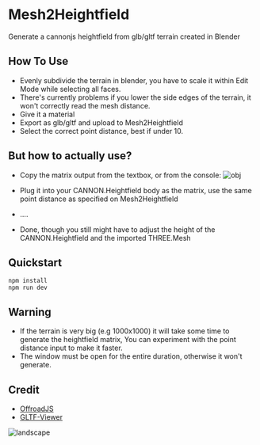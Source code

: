 # Mesh2Heightfield

Generate a cannonjs heightfield from glb/gltf terrain created in Blender


## How To Use

- Evenly subdivide the terrain in blender, you have to scale it within Edit Mode while selecting all faces.
- There's currently problems if you lower the side edges of the terrain, it won't correctly read the mesh distance.
- Give it a material
- Export as glb/gltf and upload to Mesh2Heightfield
- Select the correct point distance, best if under 10.

## But how to actually use?

- Copy the matrix output from the textbox, or from the console:
![obj](https://user-images.githubusercontent.com/29487929/128610013-2f3f8f7d-ee7a-4822-8a2b-1c037c994bef.png)



- Plug it into your CANNON.Heightfield body as the matrix, use the same point distance as specified on Mesh2Heightfield
- ....
- Done, though you still might have to adjust the height of the CANNON.Heightfield and the imported THREE.Mesh


## Quickstart

```
npm install
npm run dev

```

## Warning

- If the terrain is very big (e.g 1000x1000) it will take some time to generate the heightfield matrix,
  You can experiment with the point distance input to make it faster.
- The window must be open for the entire duration, otherwise it won't generate.
  

## Credit

- [OffroadJS](https://github.com/tomo0613/offroadJS)
- [GLTF-Viewer](https://github.com/donmccurdy/three-gltf-viewer)

![landscape](https://user-images.githubusercontent.com/29487929/128609620-27c0d49e-e1b5-4927-9073-005a183cbd5d.png)


